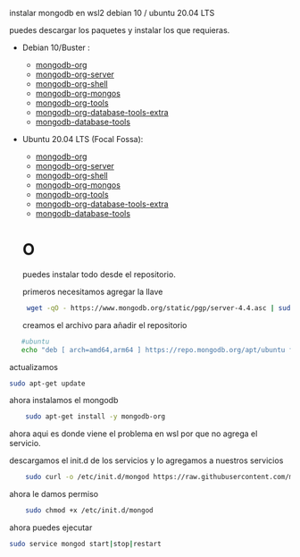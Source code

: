 instalar mongodb en wsl2 debian 10 / ubuntu 20.04 LTS


puedes descargar los paquetes y instalar los que requieras.

* Debian 10/Buster :
    * [mongodb-org](http://repo.mongodb.org/apt/debian/dists/buster/mongodb-org/4.4/main/binary-amd64/mongodb-org_4.4.1_amd64.deb)
    * [mongodb-org-server](http://repo.mongodb.org/apt/debian/dists/buster/mongodb-org/4.4/main/binary-amd64/mongodb-org-server_4.4.1_amd64.deb)
    * [mongodb-org-shell](http://repo.mongodb.org/apt/debian/dists/buster/mongodb-org/4.4/main/binary-amd64/mongodb-org-shell_4.4.1_amd64.deb)
    * [mongodb-org-mongos](http://repo.mongodb.org/apt/debian/dists/buster/mongodb-org/4.4/main/binary-amd64/mongodb-org-mongos_4.4.1_amd64.deb)
    * [mongodb-org-tools](http://repo.mongodb.org/apt/debian/dists/buster/mongodb-org/4.4/main/binary-amd64/mongodb-org-tools_4.4.1_amd64.deb)
    * [mongodb-org-database-tools-extra](http://repo.mongodb.org/apt/debian/dists/buster/mongodb-org/4.4/main/binary-amd64/mongodb-org-database-tools-extra_4.4.1_amd64.deb)
    * [mongodb-database-tools](http://repo.mongodb.org/apt/debian/dists/buster/mongodb-org/4.4/main/binary-amd64/mongodb-database-tools_100.2.0_amd64.deb)
* Ubuntu 20.04 LTS (Focal Fossa):
    * [mongodb-org](http://repo.mongodb.org/apt/ubuntu/dists/focal/mongodb-org/4.4/multiverse/binary-amd64/mongodb-org_4.4.1_amd64.deb)
    * [mongodb-org-server](http://repo.mongodb.org/apt/ubuntu/dists/focal/mongodb-org/4.4/multiverse/binary-amd64/mongodb-org-server_4.4.1_amd64.deb)
    * [mongodb-org-shell](http://repo.mongodb.org/apt/ubuntu/dists/focal/mongodb-org/4.4/multiverse/binary-amd64/mongodb-org-shell_4.4.1_amd64.deb)
    * [mongodb-org-mongos](http://repo.mongodb.org/apt/ubuntu/dists/focal/mongodb-org/4.4/multiverse/binary-amd64/mongodb-org-mongos_4.4.1_amd64.deb)
    * [mongodb-org-tools](http://repo.mongodb.org/apt/ubuntu/dists/focal/mongodb-org/4.4/multiverse/binary-amd64/mongodb-org-tools_4.4.1_amd64.deb)
    * [mongodb-org-database-tools-extra](http://repo.mongodb.org/apt/ubuntu/dists/focal/mongodb-org/4.4/multiverse/binary-amd64/mongodb-org-database-tools-extra_4.4.1_amd64.deb)
    * [mongodb-database-tools](http://repo.mongodb.org/apt/ubuntu/dists/focal/mongodb-org/4.4/multiverse/binary-amd64/mongodb-database-tools_100.2.0_amd64.deb)

    # O

    puedes instalar todo desde el repositorio.

    primeros necesitamos agregar la llave 

   ```bash
    wget -qO - https://www.mongodb.org/static/pgp/server-4.4.asc | sudo apt-key add -
  ```

  creamos el archivo para añadir el repositorio

 ```bash
    #ubuntu
    echo "deb [ arch=amd64,arm64 ] https://repo.mongodb.org/apt/ubuntu focal/mongodb-org/4.4 multiverse" | sudo tee /etc/apt/sources.list.d/mongodb-org-4.4.list

```

actualizamos

```bash
sudo apt-get update
```
ahora instalamos el mongodb

```bash
    sudo apt-get install -y mongodb-org
```

ahora aqui es donde viene el problema en wsl por que no agrega el servicio.

descargamos el init.d de los servicios y lo agregamos a nuestros servicios

```bash
    sudo curl -o /etc/init.d/mongod https://raw.githubusercontent.com/mongodb/mongo/master/debian/init.d
```

ahora le damos permiso


```bash
    sudo chmod +x /etc/init.d/mongod
```

ahora puedes ejecutar

```bash
sudo service mongod start|stop|restart
```



